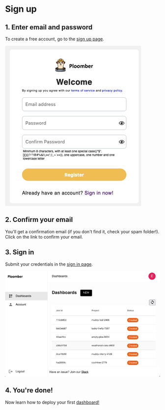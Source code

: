 # Sign up

## 1. Enter email and password

To create a free account, go to the [sign up page](https://platform.ploomber.io/register).

![](../static/web-signup-form.png)

## 2. Confirm your email

You'll get a confirmation email (if you don't find it, check your spam folder!). Click on the link to confirm your email.

## 3. Sign in

Submit your credentials in the [sign in page](http://platform.ploomber.io/signin).

![](../static/web-home.png)

## 4. You're done!

Now learn how to deploy your first [dashboard!](dashboard.md)
